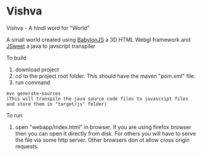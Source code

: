 # Vishva 

Vishva - A hindi word for "World"

A small world created using [BabylonJS](http://www.babylonjs.com/) a 3D HTML Webgl framework and [JSweet](http://www.jsweet.org/)  a java to javscript transpiler

To build
1. download project
2. cd to the project root folder. This should have the maven "pom.xml" file.
3. run command 
```
mvn generate-sources
(This will transpile the java source code files to javascript files and store them in "target/js" folder)
```
To run
1. open "webapp/index.html" in browser. If you are using firefox browser then you can open it directly from disk. For others you will have to serve the file via some http server. Other browsers don ot allow cross origin requests.
